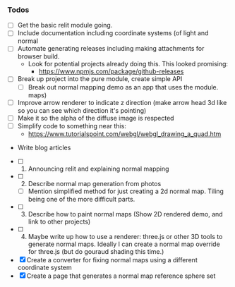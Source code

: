 ### Todos 
 - [ ] Get the basic relit module going.
  - [ ] Include documentation including coordinate systems (of light and normal 
 - [ ] Automate generating releases including making attachments for browser build.
   - Look for potential projects already doing this. This looked promising:
     - https://www.npmjs.com/package/github-releases
 - [ ] Break up project into the pure module, create simple API
   - [ ] Break out normal mapping demo as an app that uses the module.
 maps)
 - [ ] Improve arrow renderer to indicate z direction (make arrow head 3d like so you can see which direction it's pointing)
 - [ ] Make it so the alpha of the diffuse image is respected 
 - [ ] Simplify code to something near this:
   - https://www.tutorialspoint.com/webgl/webgl_drawing_a_quad.htm
 - Write blog articles
  - [ ] 1) Announcing relit and explaining normal mapping
  - [ ] 2) Describe normal map generation from photos
    - [ ] Mention simplified method for just creating a 2d normal map. Tiling being one of the more difficult parts. 
  - [ ] 3) Describe how to paint normal maps (Show 2D rendered demo, and link to other projects)
  - [ ] 4) Maybe write up how to use a renderer: three.js or other 3D tools to generate normal maps. Ideally I can create a normal map override for three.js (but do gouraud shading this time.)
 - [x] Create a converter for fixing normal maps using a different coordinate system
 - [x] Create a page that generates a normal map reference sphere set 